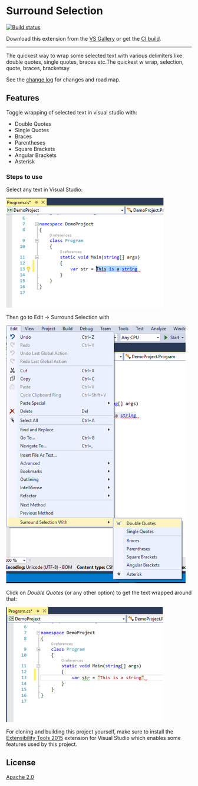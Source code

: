 # Surround Selection

[![Build status](https://ci.appveyor.com/api/projects/status/u3mx8qirp7nv4s86?svg=true)](https://ci.appveyor.com/project/priyanshu92/surroundselection)

Download this extension from the [VS Gallery](https://marketplace.visualstudio.com/items?itemName=PRIYANSHUAGRAWAL92.SurroundSelection)
or get the [CI build](http://vsixgallery.com/extension/4c807d55-9263-4ce0-9c1a-bfef58e96b02/).

---------------------------------------

The quickest way to wrap some selected text with various delimiters like double quotes, single quotes, braces etc.The quickest w
    wrap, selection, quote, braces, bracketsay

See the [change log](CHANGELOG.md) for changes and road map.

## Features
Toggle wrapping of selected text in visual studio with:
- Double Quotes
- Single Quotes
- Braces
- Parentheses
- Square Brackets
- Angular Brackets
- Asterisk

### Steps to use
Select any text in Visual Studio:

![Selected Text](Screenshots/Selected-Text.png)

Then go to Edit -> Surround Selection with

![Double Quotes](Screenshots/double-quotes.png)

Click on *Double Quotes* (or any other option) to get the text wrapped around that:

![Double Quotes Result](Screenshots/double-quotes-result.png)

For cloning and building this project yourself, make sure
to install the
[Extensibility Tools 2015](https://visualstudiogallery.msdn.microsoft.com/ab39a092-1343-46e2-b0f1-6a3f91155aa6)
extension for Visual Studio which enables some features
used by this project.

## License
[Apache 2.0](LICENSE)